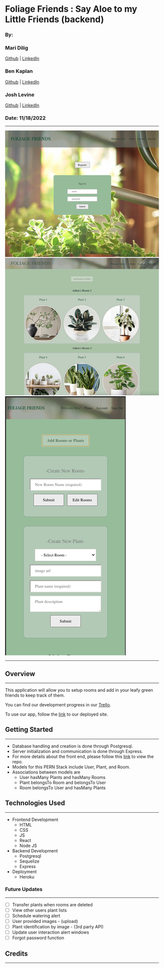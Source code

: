 # Foliage Friends : Say Aloe to my Little Friends (backend)

### By:

### Mari Dilig <br />

[Github](https://github.com/maripd) | [LinkedIn](https://www.linkedin.com/in/marissa-dilig/) <br />

### Ben Kaplan <br />

[Github](https://github.com/JBenKaplan) | [LinkedIn](https://www.linkedin.com/in/jbenkaplan/) <br />

### Josh Levine <br />

[Github](https://github.com/jadlevine) | [LinkedIn](https://www.linkedin.com/in/joshua-adam-levine/) <br />

### Date: 11/18/2022

---

![Login](/assets/folige-friends-login.png)
![Plantgallery](/assets/foliage-friends-plantgallery.png)
![Mobile](/assets/foliage-friends-mobile.png)

---

## Overview

---

This application will allow you to setup rooms and add in your leafy green friends to keep track of them.

You can find our development progress in our [Trello](https://trello.com/b/gHbLKWLd/foliage-friends-say-aloe-to-my-little-friends).

To use our app, follow the [link](https://foliage-friends.herokuapp.com/) to our deployed site.

## Getting Started

---

- Database handling and creation is done through Postgresql.
- Server initialization and communication is done through Express.
- For more details about the front end, please follow this [link](https://github.com/JBenKaplan/foliage-friends-app-frontend) to view the repo.
- Models for this PERN Stack include User, Plant, and Room.
- Associations between models are
  - User hasMany Plants and hasMany Rooms
  - Plant belongsTo Room and belongsTo User
  - Room belongsTo User and hasMany Plants

## Technologies Used

---

- Frontend Development
  - HTML
  - CSS
  - JS
  - React
  - Node JS
- Backend Development
  - Postgresql
  - Sequelize
  - Express
- Deployment
  - Heroku

### Future Updates

---

- [ ] Transfer plants when rooms are deleted
- [ ] View other users plant lists
- [ ] Schedule watering alert
- [ ] User provided images - (upload)
- [ ] Plant identification by image - (3rd party API)
- [ ] Update user interaction alert windows
- [ ] Forgot password function

## Credits

---

